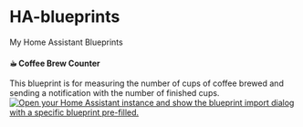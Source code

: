 # HA-blueprints
My Home Assistant Blueprints





####  ☕︎  Coffee Brew Counter
This blueprint is for measuring the number of cups of coffee brewed and sending a notification with the number of finished cups.
<a href="https://my.home-assistant.io/redirect/blueprint_import/?blueprint_url=https%3A%2F%2Fgithub.com%2Fcmragnar%2FHA-blueprints%2Fblob%2Fmain%2FAutomations%2FCoffee_Brew_Counter.yaml" target="_blank" rel="noreferrer noopener"><img src="https://my.home-assistant.io/badges/blueprint_import.svg" alt="Open your Home Assistant instance and show the blueprint import dialog with a specific blueprint pre-filled." /></a>
